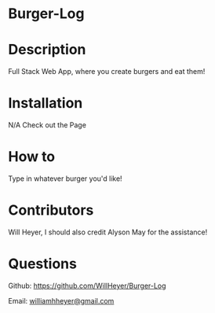 # Burger-Log

# Description
Full Stack Web App, where you create burgers and eat them!

# Installation
N/A Check out the Page

# How to
Type in whatever burger you'd like! 

# Contributors
Will Heyer, I should also credit Alyson May for the assistance!

# Questions
Github: https://github.com/WillHeyer/Burger-Log

Email: williamhheyer@gmail.com
